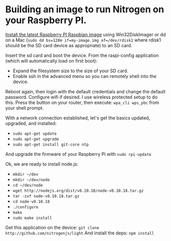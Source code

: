 # Building an image to run Nitrogen on your Raspberry PI.

[Install the latest Raspberry PI Raspbian image](http://www.raspberrypi.org/downloads) using Win32DiskImager or dd on a Mac (`sudo dd bs=128m if=my-image.img of=/dev/rdisk1` where rdisk1 should be the SD card device as appropriate) to an SD card.

Insert the sd card and boot the device.
From the raspi-config application (which will automatically load on first boot):
* Expand the filesystem size to the size of your SD card.
* Enable ssh in the advanced menu so you can remotely shell into the device.

Reboot again, then login with the default credentials and change the default password.
Configure wifi if desired.  I use wireless protected setup to do this.  Press the button on your router, then execute: `wpa_cli wps_pbc` from your shell prompt.

With a network connection established, let's get the basics updated, upgraded, and installed:
* `sudo apt-get update`
* `sudo apt-get upgrade`
* `sudo apt-get install git-core ntp`

And upgrade the firmware of your Raspberry Pi with `sudo rpi-update`

Ok, we are ready to install node.js:
* `mkdir ~/dev`
* `mkdir ~/dev/node`
* `cd ~/dev/node`
* `wget http://nodejs.org/dist/v0.10.18/node-v0.10.18.tar.gz`
* `tar -zxf node-v0.10.18.tar.gz`
* `cd node-v0.10.18`
* `./configure`
* `make`
* `sudo make install`

Get this application on the device: `git clone http://github.com/nitrogenjs/light`
And install the deps: `npm install` 